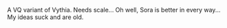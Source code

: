 A VQ variant of Vythia. Needs scale... Oh well, Sora is better in every way... My ideas suck and are old.
